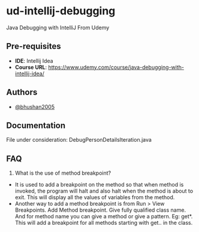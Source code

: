 # ud-intellij-debugging
Java Debugging with IntelliJ From Udemy
## Pre-requisites

- **IDE**: Intellij Idea
- **Course URL**: https://www.udemy.com/course/java-debugging-with-intellij-idea/


## Authors

- [@bhushan2005](https://www.github.com/bhushan2005)


## Documentation

File under consideration: DebugPersonDetailsIteration.java



## FAQ

1. What is the use of method breakpoint?
- It is used to add a breakpoint on the method so that when method is invoked, the program will halt and also
halt when the method is about to exit. This will display all the values of variables from the method.
- Another way to add a method breakpoint is from Run > View Breakpoints.
Add Method breakpoint. Give fully qualified class name. And for method name you can give a method or give a pattern. Eg: get*. 
This will add a breakpoint for all methods starting with get.. in the class.